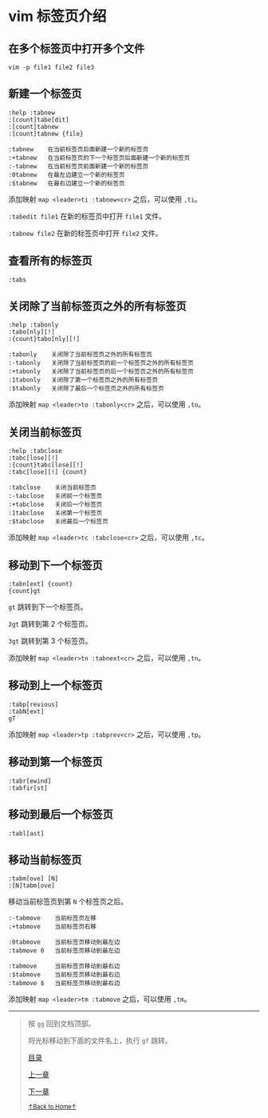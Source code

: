 # vim 标签页介绍

## 在多个标签页中打开多个文件

```
vim -p file1 file2 file3
```

## 新建一个标签页

```
:help :tabnew
:[count]tabe[dit]
:[count]tabnew
:[count]tabnew {file}
```

```
:tabnew    在当前标签页后面新建一个新的标签页
:+tabnew   在当前标签页的下一个标签页后面新建一个新的标签页
:-tabnew   在当前标签页前面新建一个新的标签页
:0tabnew   在最左边建立一个新的标签页
:$tabnew   在最右边建立一个新的标签页
```

添加映射 `map <leader>ti :tabnew<cr>` 之后，可以使用 `,ti`。

`:tabedit file1` 在新的标签页中打开 `file1` 文件。

`:tabnew file2` 在新的标签页中打开 `file2` 文件。

## 查看所有的标签页

```
:tabs
```

## 关闭除了当前标签页之外的所有标签页

```
:help :tabonly
:tabo[nly][!]
:{count}tabo[nly][!]
```

```
:tabonly    关闭除了当前标签页之外的所有标签页
:-tabonly   关闭除了当前标签页的前一个标签页之外的所有标签页
:+tabonly   关闭除了当前标签页的后一个标签页之外的所有标签页
:1tabonly   关闭除了第一个标签页之外的所有标签页
:$tabonly   关闭除了最后一个标签页之外的所有标签页
```

添加映射 `map <leader>to :tabonly<cr>` 之后，可以使用 `,to`。

## 关闭当前标签页

```
:help :tabclose
:tabc[lose][!]
:{count}tabc[lose][!]
:tabc[lose][!] {count}
```

```
:tabclose    关闭当前标签页
:-tabclose   关闭前一个标签页
:+tabclose   关闭后一个标签页
:1tabclose   关闭第一个标签页
:$tabclose   关闭最后一个标签页
```

添加映射 `map <leader>tc :tabclose<cr>` 之后，可以使用 `,tc`。

## 移动到下一个标签页

```
:tabn[ext] {count}
{count}gt
```

`gt` 跳转到下一个标签页。

`2gt` 跳转到第 2 个标签页。

`3gt` 跳转到第 3 个标签页。

添加映射 `map <leader>tn :tabnext<cr>` 之后，可以使用 `,tn`。

## 移动到上一个标签页

```
:tabp[revious]
:tabN[ext]
gT
```

添加映射 `map <leader>tp :tabprev<cr>` 之后，可以使用 `,tp`。

## 移动到第一个标签页

```
:tabr[ewind]
:tabfir[st]
```

## 移动到最后一个标签页

```
:tabl[ast]
```

## 移动当前标签页

```
:tabm[ove] [N]
:[N]tabm[ove]
```

移动当前标签页到第 `N` 个标签页之后。

```
:-tabmove    当前标签页左移
:+tabmove    当前标签页右移

:0tabmove    当前标签页移动到最左边
:tabmove 0   当前标签页移动到最左边

:tabmove     当前标签页移动到最右边
:$tabmove    当前标签页移动到最右边
:tabmove $   当前标签页移动到最右边
```

添加映射 `map <leader>tm :tabmove` 之后，可以使用 `,tm`。

* * *

> 按 `gg` 回到文档顶部。
>
> 将光标移动到下面的文件名上，执行 `gf` 跳转。
>
> [目录](/github/_sidebar)
>
> [上一章](/github/vim/README_vim_1.5_substitute.md)
>
> [下一章](/github/vim/README_vim_1.7_windows.md)
>
> <a href='https://github.com/MDGSF/MyVim'><small>↑Back to Home↑</small></a>

